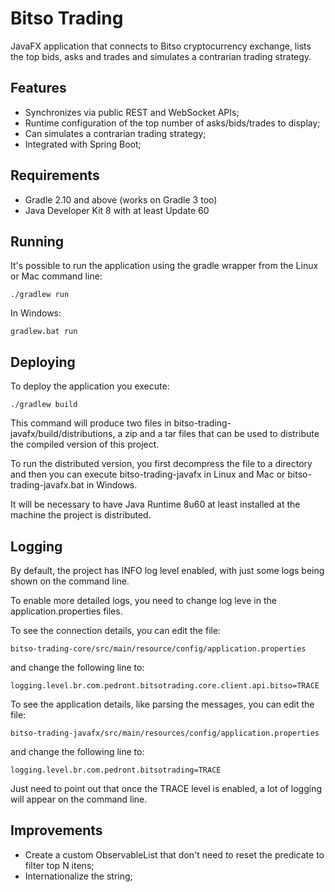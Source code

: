 # Bitso Trading
JavaFX application that connects to Bitso cryptocurrency exchange, lists the top bids, asks and trades and simulates a contrarian trading strategy.

## Features
* Synchronizes via public REST and WebSocket APIs;
* Runtime configuration of the top number of asks/bids/trades to display;
* Can simulates a contrarian trading strategy;
* Integrated with Spring Boot;

## Requirements
* Gradle 2.10 and above (works on Gradle 3 too)
* Java Developer Kit 8 with at least Update 60

## Running
It's possible to run the application using the gradle wrapper from the Linux or Mac command line:

    ./gradlew run

In Windows:

    gradlew.bat run

## Deploying
To deploy the application you execute:

    ./gradlew build

This command will produce two files in bitso-trading-javafx/build/distributions, a zip and a tar files that can be used to distribute the compiled version of this project.

To run the distributed version, you first decompress the file to a directory and then you can execute bitso-trading-javafx in Linux and Mac or bitso-trading-javafx.bat in Windows.

It will be necessary to have Java Runtime 8u60 at least installed at the machine the project is distributed.

## Logging
By default, the project has INFO log level enabled, with just some logs being shown on the command line.

To enable more detailed logs, you need to change log leve in the application.properties files.

To see the connection details, you can edit the file:

    bitso-trading-core/src/main/resource/config/application.properties

and change the following line to:

    logging.level.br.com.pedront.bitsotrading.core.client.api.bitso=TRACE

To see the application details, like parsing the messages, you can edit the file:

    bitso-trading-javafx/src/main/resources/config/application.properties
    
and change the following line to:

    logging.level.br.com.pedront.bitsotrading=TRACE

Just need to point out that once the TRACE level is enabled, a lot of logging will appear on the command line.

## Improvements
* Create a custom ObservableList that don't need to reset the predicate to filter top N itens;
* Internationalize the string;

